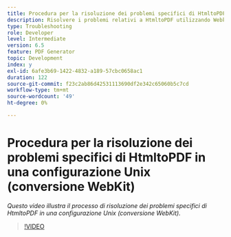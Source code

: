 ```yaml
---
title: Procedura per la risoluzione dei problemi specifici di HtmltoPDF in una configurazione Unix (conversione WebKit)
description: Risolvere i problemi relativi a HtmltoPDF utilizzando Webkit su UNIX Setup.
type: Troubleshooting
role: Developer
level: Intermediate
version: 6.5
feature: PDF Generator
topic: Development
index: y
exl-id: 6afe3b69-1422-4832-a189-57cbc0658ac1
duration: 122
source-git-commit: f23c2ab86d42531113690df2e342c65060b5c7cd
workflow-type: tm+mt
source-wordcount: '49'
ht-degree: 0%

---
```


# Procedura per la risoluzione dei problemi specifici di HtmltoPDF in una configurazione Unix (conversione WebKit)

*Questo video illustra il processo di risoluzione dei problemi specifici di HtmltoPDF in una configurazione Unix (conversione WebKit).*

>[!VIDEO](https://video.tv.adobe.com/v/335548?quality=12&learn=on)
